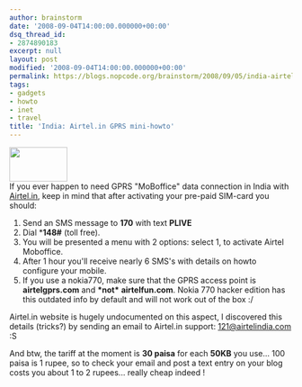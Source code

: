 ```yaml
---
author: brainstorm
date: '2008-09-04T14:00:00.000000+00:00'
dsq_thread_id:
- 2874890183
excerpt: null
layout: post
modified: '2008-09-04T14:00:00.000000+00:00'
permalink: https://blogs.nopcode.org/brainstorm/2008/09/05/india-airtelin-gprs-mini-howto/
tags:
- gadgets
- howto
- inet
- travel
title: 'India: Airtel.in GPRS mini-howto'
---
```


[<img src="http://blogs.nopcode.org/brainstorm/wp-content/uploads/2008/09/logo_airtel_in.jpg" alt="" title="logo_airtel_in" width="103" height="61" class="alignright size-medium wp-image-156" />][1]  
If you ever happen to need GPRS "MoBoffice" data connection in India with [Airtel.in][2], keep in mind that after activating your pre-paid SIM-card you should:

1.  Send an SMS message to **170** with text **PLIVE**
2.  Dial ***148#** (toll free).
3.  You will be presented a menu with 2 options: select 1, to activate Airtel Moboffice.
4.  After 1 hour you'll receive nearly 6 SMS's with details on howto configure your mobile.
5.  If you use a nokia770, make sure that the GPRS access point is **airtelgprs.com** and **\*not\*** **airtelfun.com**. Nokia 770 hacker edition has this outdated info by default and will not work out of the box :/

Airtel.in website is hugely undocumented on this aspect, I discovered this details (tricks?) by sending an email to Airtel.in support: 121@airtelindia.com :S

And btw, the tariff at the moment is **30 paisa** for each **50KB** you use... 100 paisa is 1 rupee, so to check your email and post a text entry on your blog costs you about 1 to 2 rupees... really cheap indeed !

 [1]: http://blogs.nopcode.org/brainstorm/wp-content/uploads/2008/09/logo_airtel_in.jpg
 [2]: http://www.airtel.in/